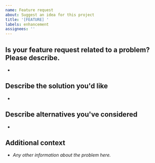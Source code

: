 ```yaml
---
name: Feature request
about: Suggest an idea for this project
title: '[FEATURE] '
labels: enhancement
assignees: ''
---
```


## Is your feature request related to a problem? Please describe.

-

## Describe the solution you'd like

-

## Describe alternatives you've considered

-

## Additional context

- _Any other information about the problem here._
